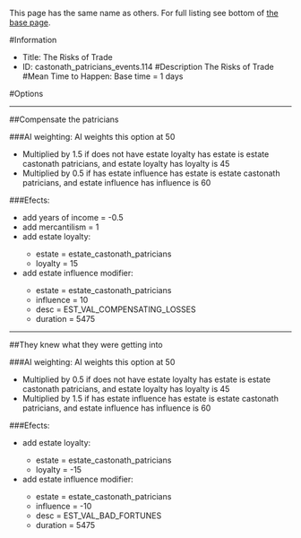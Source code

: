 This page has the same name as others. For full listing see bottom of [the base page](the_risks_of_trade.md).

#Information
 - Title: The Risks of Trade
 - ID: castonath_patricians_events.114
#Description
The Risks of Trade
#Mean Time to Happen:
Base time = 1 days

#Options

___
##Compensate the patricians

###AI weighting:
AI weights this option at 50
 - Multiplied by 1.5 if does not have estate loyalty has estate is estate castonath patricians, and estate loyalty has loyalty is 45
 - Multiplied by 0.5 if has estate influence has estate is estate castonath patricians, and estate influence has influence is 60


###Efects:<ul><li>add years of income = -0.5</li><li>add mercantilism = 1</li><li>add estate loyalty:</li><ul><li>estate = estate_castonath_patricians</li><li>loyalty = 15</li></ul><li>add estate influence modifier:</li><ul><li>estate = estate_castonath_patricians</li><li>influence = 10</li><li>desc = EST_VAL_COMPENSATING_LOSSES</li><li>duration = 5475</li></ul></ul>

___
##They knew what they were getting into

###AI weighting:
AI weights this option at 50
 - Multiplied by 0.5 if does not have estate loyalty has estate is estate castonath patricians, and estate loyalty has loyalty is 45
 - Multiplied by 1.5 if has estate influence has estate is estate castonath patricians, and estate influence has influence is 60


###Efects:<ul><li>add estate loyalty:</li><ul><li>estate = estate_castonath_patricians</li><li>loyalty = -15</li></ul><li>add estate influence modifier:</li><ul><li>estate = estate_castonath_patricians</li><li>influence = -10</li><li>desc = EST_VAL_BAD_FORTUNES</li><li>duration = 5475</li></ul></ul>
